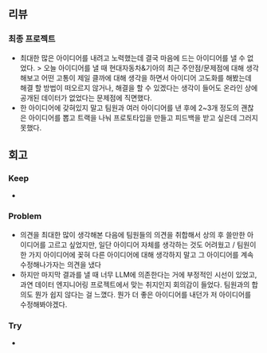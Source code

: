 ## 리뷰

### 최종 프로젝트
- 최대한 많은 아이디어를 내려고 노력했는데 결국 마음에 드는 아이디어를 낼 수 없었다. > 오늘 아이디어를 낼 때 현대자동차&기아의 최근 주안점/문제점에 대해 생각해보고 어떤 고통이 제일 클까에 대해 생각을 하면서 아이디어 고도화를 해봤는데 해결 할 방법이 떠오르지 않거나, 해결을 할 수 있겠다는 생각이 들어도 온라인 상에 공개된 데이터가 없었다는 문제점에 직면했다.
- 한 아이디어에 갖혀있지 말고 팀원과 여러 아이디어를 낸 후에 2~3개 정도의 괜찮은 아이디어를 뽑고 트랙을 나눠 프로토타입을 만들고 피드백을 받고 싶은데 그러지 못했다.

## 회고
  
### Keep
- 

### Problem
- 의견을 최대한 많이 생각해본 다음에 팀원들의 의견을 취합해서 상의 후 쓸만한 아이디어를 고르고 싶었지만, 일단 아이디어 자체를 생각하는 것도 어려웠고 / 팀원이 한 가지 아이디어에 꽂혀 다른 아이디어에 대해 생각하지 말고 그 아이디어를 계속 수정해나가자는 의견을 냈다
- 하지만 마지막 결과를 낼 때 너무 LLM에 의존한다는 거에 부정적인 시선이 있었고, 과연 데이터 엔지니어링 프로젝트에서 맞는 취지인지 회의감이 들었다. 팀원과의 합의도 뭔가 쉽지 않다는 걸 느꼈다. 뭔가 더 좋은 아이디어를 내던가 저 아이디어를 수정해봐야겠다.

### Try
- 

